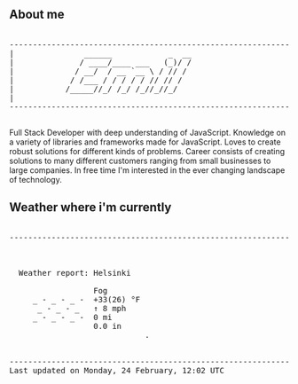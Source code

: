 ## About me

<pre>

--------------------------------------------------------------------------------------
|			    ______            _  __
|			   / ____/____ ___   (_)/ /
|			  / __/  / __ `__ \ / // / 
|			 / /___ / / / / / // // /  
|			/_____//_/ /_/ /_//_//_/   
|                           
--------------------------------------------------------------------------------------

</pre>

Full Stack Developer with deep understanding of JavaScript. Knowledge on a variety of libraries and frameworks made for JavaScript. Loves to create robust solutions for different kinds of problems. Career consists of creating solutions to many different customers ranging from small businesses to large companies. In free time I'm interested in the ever changing landscape of technology. 



## Weather where i'm currently  

<pre>

--------------------------------------------------------------------------------------


 
  Weather report: Helsinki  
    
                  Fog  
     _ - _ - _ -  +33(26) °F  
      _ - _ - _   ↑ 8 mph  
     _ - _ - _ -  0 mi  
                  0.0 in  
                             .


--------------------------------------------------------------------------------------
Last updated on Monday, 24 February, 12:02 UTC
</pre>
